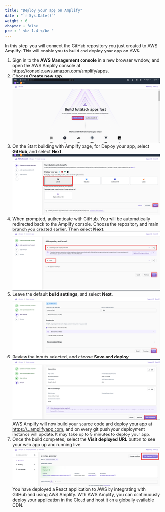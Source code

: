 ```yaml
---
title: "Deploy your app on Amplify"
date : "`r Sys.Date()`"
weight : 6
chapter : false
pre : " <b> 1.4 </b> "
---
```

In this step, you will connect the GitHub repository you just created to AWS Amplify. This will enable you to build and deploy your app on AWS.
1. Sign in to the **AWS Management console** in a new browser window, and open the AWS Amplify console at <https://console.aws.amazon.com/amplify/apps.> 
2. Choose **Create new app**. 
![New app](https://github.com/victoriang471/ai-recipe-generator/blob/main/static/images/p.1/1.7.png?raw=true?featherlight=false&width=90pc)
3. On the Start building with Amplify page, for Deploy your app, select **GitHub**, and select **Next**.
![New app with Github](https://github.com/victoriang471/ai-recipe-generator/blob/main/static/images/p.1/1.8.png?raw=true?featherlight=false&width=90pc)
4. When prompted, authenticate with GitHub. You will be automatically redirected back to the Amplify console. Choose the repository and main branch you created earlier. Then select **Next**.
![New app with Github](https://github.com/victoriang471/ai-recipe-generator/blob/main/static/images/p.1/1.9.png?raw=true?featherlight=false&width=90pc)
5. Leave the default **build settings**, and select **Next**.
![New app with Github](https://github.com/victoriang471/ai-recipe-generator/blob/main/static/images/p.1/1.10.png?raw=true?featherlight=false&width=90pc)
6. Review the inputs selected, and choose **Save and deploy**.
![New app with Github](https://github.com/victoriang471/ai-recipe-generator/blob/main/static/images/p.1/1.11.png?raw=true?featherlight=false&width=90pc)
AWS Amplify will now build your source code and deploy your app at <https://...amplifyapp.com>, and on every git push your deployment instance will update. It may take up to 5 minutes to deploy your app.
7. Once the build completes, select the **Visit deployed URL** button to see your web app up and running live. 
![New app with Github](https://github.com/victoriang471/ai-recipe-generator/blob/main/static/images/p.1/1.12.png?raw=true?featherlight=false&width=90pc)
You have deployed a React application to AWS by integrating with GitHub and using AWS Amplify. With AWS Amplify, you can continuously deploy your application in the Cloud and host it on a globally available CDN.